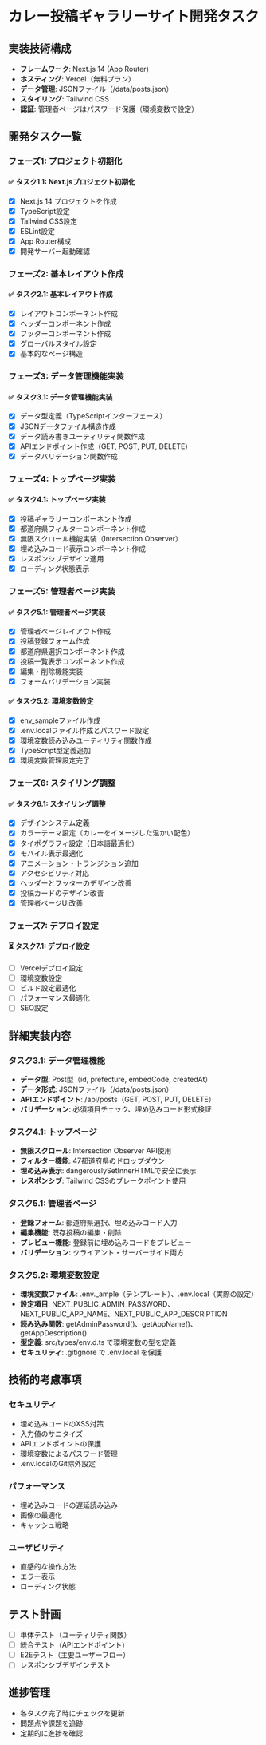 # カレー投稿ギャラリーサイト開発タスク

## 実装技術構成
- **フレームワーク**: Next.js 14 (App Router)
- **ホスティング**: Vercel（無料プラン）
- **データ管理**: JSONファイル（/data/posts.json）
- **スタイリング**: Tailwind CSS
- **認証**: 管理者ページはパスワード保護（環境変数で設定）

## 開発タスク一覧

### フェーズ1: プロジェクト初期化
#### ✅ タスク1.1: Next.jsプロジェクト初期化
- [x] Next.js 14 プロジェクトを作成
- [x] TypeScript設定
- [x] Tailwind CSS設定
- [x] ESLint設定
- [x] App Router構成
- [x] 開発サーバー起動確認

### フェーズ2: 基本レイアウト作成
#### ✅ タスク2.1: 基本レイアウト作成
- [x] レイアウトコンポーネント作成
- [x] ヘッダーコンポーネント作成
- [x] フッターコンポーネント作成
- [x] グローバルスタイル設定
- [x] 基本的なページ構造

### フェーズ3: データ管理機能実装
#### ✅ タスク3.1: データ管理機能実装
- [x] データ型定義（TypeScriptインターフェース）
- [x] JSONデータファイル構造作成
- [x] データ読み書きユーティリティ関数作成
- [x] APIエンドポイント作成（GET, POST, PUT, DELETE）
- [x] データバリデーション関数作成

### フェーズ4: トップページ実装
#### ✅ タスク4.1: トップページ実装
- [x] 投稿ギャラリーコンポーネント作成
- [x] 都道府県フィルターコンポーネント作成
- [x] 無限スクロール機能実装（Intersection Observer）
- [x] 埋め込みコード表示コンポーネント作成
- [x] レスポンシブデザイン適用
- [x] ローディング状態表示

### フェーズ5: 管理者ページ実装
#### ✅ タスク5.1: 管理者ページ実装
- [x] 管理者ページレイアウト作成
- [x] 投稿登録フォーム作成
- [x] 都道府県選択コンポーネント作成
- [x] 投稿一覧表示コンポーネント作成
- [x] 編集・削除機能実装
- [x] フォームバリデーション実装

#### ✅ タスク5.2: 環境変数設定
- [x] env_sampleファイル作成
- [x] .env.localファイル作成とパスワード設定
- [x] 環境変数読み込みユーティリティ関数作成
- [x] TypeScript型定義追加
- [x] 環境変数管理設定完了

### フェーズ6: スタイリング調整
#### ✅ タスク6.1: スタイリング調整
- [x] デザインシステム定義
- [x] カラーテーマ設定（カレーをイメージした温かい配色）
- [x] タイポグラフィ設定（日本語最適化）
- [x] モバイル表示最適化
- [x] アニメーション・トランジション追加
- [x] アクセシビリティ対応
- [x] ヘッダーとフッターのデザイン改善
- [x] 投稿カードのデザイン改善
- [x] 管理者ページUI改善

### フェーズ7: デプロイ設定
#### ⏳ タスク7.1: デプロイ設定
- [ ] Vercelデプロイ設定
- [ ] 環境変数設定
- [ ] ビルド設定最適化
- [ ] パフォーマンス最適化
- [ ] SEO設定

## 詳細実装内容

### タスク3.1: データ管理機能
- **データ型**: Post型（id, prefecture, embedCode, createdAt）
- **データ形式**: JSONファイル（/data/posts.json）
- **APIエンドポイント**: /api/posts（GET, POST, PUT, DELETE）
- **バリデーション**: 必須項目チェック、埋め込みコード形式検証

### タスク4.1: トップページ
- **無限スクロール**: Intersection Observer API使用
- **フィルター機能**: 47都道府県のドロップダウン
- **埋め込み表示**: dangerouslySetInnerHTMLで安全に表示
- **レスポンシブ**: Tailwind CSSのブレークポイント使用

### タスク5.1: 管理者ページ
- **登録フォーム**: 都道府県選択、埋め込みコード入力
- **編集機能**: 既存投稿の編集・削除
- **プレビュー機能**: 登録前に埋め込みコードをプレビュー
- **バリデーション**: クライアント・サーバーサイド両方

### タスク5.2: 環境変数設定
- **環境変数ファイル**: .env._ample（テンプレート）、.env.local（実際の設定）
- **設定項目**: NEXT_PUBLIC_ADMIN_PASSWORD、NEXT_PUBLIC_APP_NAME、NEXT_PUBLIC_APP_DESCRIPTION
- **読み込み関数**: getAdminPassword()、getAppName()、getAppDescription()
- **型定義**: src/types/env.d.ts で環境変数の型を定義
- **セキュリティ**: .gitignore で .env.local を保護

## 技術的考慮事項

### セキュリティ
- 埋め込みコードのXSS対策
- 入力値のサニタイズ
- APIエンドポイントの保護
- 環境変数によるパスワード管理
- .env.localのGit除外設定

### パフォーマンス
- 埋め込みコードの遅延読み込み
- 画像の最適化
- キャッシュ戦略

### ユーザビリティ
- 直感的な操作方法
- エラー表示
- ローディング状態

## テスト計画
- [ ] 単体テスト（ユーティリティ関数）
- [ ] 統合テスト（APIエンドポイント）
- [ ] E2Eテスト（主要ユーザーフロー）
- [ ] レスポンシブデザインテスト

## 進捗管理
- 各タスク完了時にチェックを更新
- 問題点や課題を追跡
- 定期的に進捗を確認